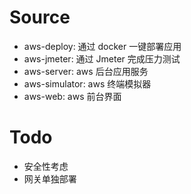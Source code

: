 # Source

- aws-deploy: 通过 docker 一键部署应用
- aws-jmeter: 通过 Jmeter 完成压力测试
- aws-server: aws 后台应用服务
- aws-simulator: aws 终端模拟器
- aws-web: aws 前台界面

# Todo

- 安全性考虑
- 网关单独部署